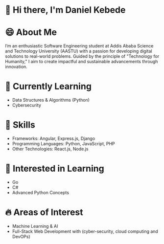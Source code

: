 # 👋 **Hi there, I'm Daniel  Kebede**

# 😄 **About Me**

I’m an enthusiastic Software Engineering student at Addis Ababa Science and Technology University (AASTU) with a passion for developing digital solutions to real-world problems. Guided by the principle of "Technology for Humanity," I aim to create impactful and sustainable advancements through innovation.

# 🌱 **Currently Learning**
+ Data Structures & Algorithms (Python)
+ Cybersecurity 
# **👀 Skills**
+ Frameworks: Angular, Express.js, Django
+ Programming Languages: Python, JavaScript, PHP
+ Other Technologies: React.js, Node.js
# 💞️ **Interested in Learning**
+ Go
+ C#
+ Advanced Python Concepts
#  **🔥 Areas of Interest**
+ Machine Learning & AI
+ Full-Stack Web Development with (cyber-security, cloud computing and DevOPs)

